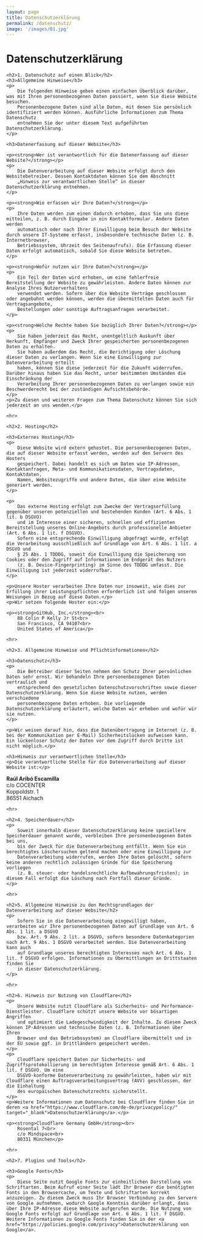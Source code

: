 ```yaml
---
layout: page
title: Datenschutzerklärung
permalink: /datenschutz/
image: '/images/01.jpg'
---
```

<html lang="de">
<head>
    <meta charset="UTF-8">
    <meta name="viewport" content="width=device-width, initial-scale=1.0">
    <title>Datenschutzerklärung</title>
</head>
<body>
    <h1>Datenschutzerklärung</h1>

    <h2>1. Datenschutz auf einen Blick</h2>
    <h3>Allgemeine Hinweise</h3>
    <p>
        Die folgenden Hinweise geben einen einfachen Überblick darüber, was mit Ihren personenbezogenen Daten passiert, wenn Sie diese Website besuchen.
        Personenbezogene Daten sind alle Daten, mit denen Sie persönlich identifiziert werden können. Ausführliche Informationen zum Thema Datenschutz
        entnehmen Sie der unter diesem Text aufgeführten Datenschutzerklärung.
    </p>

    <h3>Datenerfassung auf dieser Website</h3>

    <p><strong>Wer ist verantwortlich für die Datenerfassung auf dieser Website?</strong></p>
    <p>
        Die Datenverarbeitung auf dieser Website erfolgt durch den Websitebetreiber. Dessen Kontaktdaten können Sie dem Abschnitt
        „Hinweis zur verantwortlichen Stelle“ in dieser Datenschutzerklärung entnehmen.
    </p>

    <p><strong>Wie erfassen wir Ihre Daten?</strong></p>
    <p>
        Ihre Daten werden zum einen dadurch erhoben, dass Sie uns diese mitteilen, z. B. durch Eingabe in ein Kontaktformular. Andere Daten werden
        automatisch oder nach Ihrer Einwilligung beim Besuch der Website durch unsere IT-Systeme erfasst, insbesondere technische Daten (z. B. Internetbrowser,
        Betriebssystem, Uhrzeit des Seitenaufrufs). Die Erfassung dieser Daten erfolgt automatisch, sobald Sie diese Website betreten.
    </p>

    <p><strong>Wofür nutzen wir Ihre Daten?</strong></p>
    <p>
        Ein Teil der Daten wird erhoben, um eine fehlerfreie Bereitstellung der Website zu gewährleisten. Andere Daten können zur Analyse Ihres Nutzerverhaltens
        verwendet werden. Sofern über die Website Verträge geschlossen oder angebahnt werden können, werden die übermittelten Daten auch für Vertragsangebote,
        Bestellungen oder sonstige Auftragsanfragen verarbeitet.
    </p>

    <p><strong>Welche Rechte haben Sie bezüglich Ihrer Daten?</strong></p>
    <p>
        Sie haben jederzeit das Recht, unentgeltlich Auskunft über Herkunft, Empfänger und Zweck Ihrer gespeicherten personenbezogenen Daten zu erhalten.
        Sie haben außerdem das Recht, die Berichtigung oder Löschung dieser Daten zu verlangen. Wenn Sie eine Einwilligung zur Datenverarbeitung erteilt
        haben, können Sie diese jederzeit für die Zukunft widerrufen. Darüber hinaus haben Sie das Recht, unter bestimmten Umständen die Einschränkung der
        Verarbeitung Ihrer personenbezogenen Daten zu verlangen sowie ein Beschwerderecht bei der zuständigen Aufsichtsbehörde.
    </p>
    <p>Zu diesen und weiteren Fragen zum Thema Datenschutz können Sie sich jederzeit an uns wenden.</p>

    <hr>

    <h2>2. Hosting</h2>

    <h3>Externes Hosting</h3>
    <p>
        Diese Website wird extern gehostet. Die personenbezogenen Daten, die auf dieser Website erfasst werden, werden auf den Servern des Hosters
        gespeichert. Dabei handelt es sich um Daten wie IP-Adressen, Kontaktanfragen, Meta- und Kommunikationsdaten, Vertragsdaten, Kontaktdaten,
        Namen, Websitezugriffe und andere Daten, die über eine Website generiert werden.
    </p>

    <p>
        Das externe Hosting erfolgt zum Zwecke der Vertragserfüllung gegenüber unseren potenziellen und bestehenden Kunden (Art. 6 Abs. 1 lit. b DSGVO)
        und im Interesse einer sicheren, schnellen und effizienten Bereitstellung unseres Online-Angebots durch professionelle Anbieter (Art. 6 Abs. 1 lit. f DSGVO).
        Sofern eine entsprechende Einwilligung abgefragt wurde, erfolgt die Verarbeitung ausschließlich auf Grundlage von Art. 6 Abs. 1 lit. a DSGVO und
        § 25 Abs. 1 TDDDG, soweit die Einwilligung die Speicherung von Cookies oder den Zugriff auf Informationen im Endgerät des Nutzers
        (z. B. Device-Fingerprinting) im Sinne des TDDDG umfasst. Die Einwilligung ist jederzeit widerrufbar.
    </p>

    <p>Unsere Hoster verarbeiten Ihre Daten nur insoweit, wie dies zur Erfüllung ihrer Leistungspflichten erforderlich ist und folgen unseren Weisungen in Bezug auf diese Daten.</p>
    <p>Wir setzen folgende Hoster ein:</p>

    <p><strong>GitHub, Inc.</strong><br>
        88 Colin P Kelly Jr St<br>
        San Francisco, CA 94107<br>
        United States of America</p>
    
    <hr>

    <h2>3. Allgemeine Hinweise und Pflichtinformationen</h2>

    <h3>Datenschutz</h3>
    <p>
        Die Betreiber dieser Seiten nehmen den Schutz Ihrer persönlichen Daten sehr ernst. Wir behandeln Ihre personenbezogenen Daten vertraulich und
        entsprechend den gesetzlichen Datenschutzvorschriften sowie dieser Datenschutzerklärung. Wenn Sie diese Website nutzen, werden verschiedene
        personenbezogene Daten erhoben. Die vorliegende Datenschutzerklärung erläutert, welche Daten wir erheben und wofür wir sie nutzen.
    </p>

    <p>Wir weisen darauf hin, dass die Datenübertragung im Internet (z. B. bei der Kommunikation per E-Mail) Sicherheitslücken aufweisen kann. Ein lückenloser Schutz der Daten vor dem Zugriff durch Dritte ist nicht möglich.</p>

    <h3>Hinweis zur verantwortlichen Stelle</h3>
    <p>Die verantwortliche Stelle für die Datenverarbeitung auf dieser Website ist:</p>
    
   <p><strong>Raúl Aribó Escamilla</strong><br>
        c/o COCENTER<br>
        Koppoldstr. 1<br>
        86551 Aichach</p>

    <hr>

    <h2>4. Speicherdauer</h2>
    <p>
        Soweit innerhalb dieser Datenschutzerklärung keine speziellere Speicherdauer genannt wurde, verbleiben Ihre personenbezogenen Daten bei uns,
        bis der Zweck für die Datenverarbeitung entfällt. Wenn Sie ein berechtigtes Löschersuchen geltend machen oder eine Einwilligung zur
        Datenverarbeitung widerrufen, werden Ihre Daten gelöscht, sofern keine anderen rechtlich zulässigen Gründe für die Speicherung vorliegen
        (z. B. steuer- oder handelsrechtliche Aufbewahrungsfristen); in diesem Fall erfolgt die Löschung nach Fortfall dieser Gründe.
    </p>

    <hr>

    <h2>5. Allgemeine Hinweise zu den Rechtsgrundlagen der Datenverarbeitung auf dieser Website</h2>
    <p>
        Sofern Sie in die Datenverarbeitung eingewilligt haben, verarbeiten wir Ihre personenbezogenen Daten auf Grundlage von Art. 6 Abs. 1 lit. a DSGVO
        bzw. Art. 9 Abs. 2 lit. a DSGVO, sofern besondere Datenkategorien nach Art. 9 Abs. 1 DSGVO verarbeitet werden. Die Datenverarbeitung kann auch
        auf Grundlage unseres berechtigten Interesses nach Art. 6 Abs. 1 lit. f DSGVO erfolgen. Informationen zu Übermittlungen an Drittstaaten finden Sie
        in dieser Datenschutzerklärung.
    </p>

    <hr>

    <h2>6. Hinweis zur Nutzung von Cloudflare</h2>
    <p>
        Unsere Website nutzt Cloudflare als Sicherheits- und Performance-Dienstleister. Cloudflare schützt unsere Website vor bösartigen Angriffen
        und optimiert die Ladegeschwindigkeit der Inhalte. Zu diesem Zweck können IP-Adressen und technische Daten (z. B. Informationen über Ihren
        Browser und das Betriebssystem) an Cloudflare übermittelt und in der EU sowie ggf. in Drittländern gespeichert werden.
    </p>
    <p>
        Cloudflare speichert Daten zur Sicherheits- und Zugriffsprotokollierung im berechtigten Interesse gemäß Art. 6 Abs. 1 lit. f DSGVO. Um eine
        DSGVO-konforme Datenverarbeitung zu gewährleisten, haben wir mit Cloudflare einen Auftragsverarbeitungsvertrag (AVV) geschlossen, der die Einhaltung
        des europäischen Datenschutzrechts sicherstellt.
    </p>
    <p>Weitere Informationen zum Datenschutz bei Cloudflare finden Sie in deren <a href="https://www.cloudflare.com/de-de/privacypolicy/" target="_blank">Datenschutzerklärung</a>.</p>

    <p><strong>Cloudflare Germany GmbH</strong><br>
        Rosental 7<br>
        c/o Mindspace<br>
        80331 München</p>

    <hr>

    <h2>7. Plugins und Tools</h2>

    <h3>Google Fonts</h3>
    <p>
        Diese Seite nutzt Google Fonts zur einheitlichen Darstellung von Schriftarten. Beim Aufruf einer Seite lädt Ihr Browser die benötigten Fonts in den Browsercache, um Texte und Schriftarten korrekt anzuzeigen. Zu diesem Zweck muss Ihr Browser Verbindung zu den Servern von Google aufnehmen, wodurch Google Kenntnis darüber erlangt, dass über Ihre IP-Adresse diese Website aufgerufen wurde. Die Nutzung von Google Fonts erfolgt auf Grundlage von Art. 6 Abs. 1 lit. f DSGVO. Weitere Informationen zu Google Fonts finden Sie in der <a href="https://policies.google.com/privacy">Datenschutzerklärung von Google</a>.
